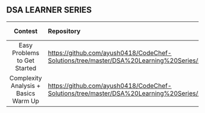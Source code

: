 ## DSA LEARNER SERIES

Contest  |  Repository  |  Contest Code
:-------:  |  :----------  |  :------------:
Easy Problems to Get Started | https://github.com/ayush0418/CodeChef-Solutions/tree/master/DSA%20Learning%20Series/Easy%20Problems%20to%20Get%20Started | CCSTART2
Complexity Analysis + Basics Warm Up  | https://github.com/ayush0418/CodeChef-Solutions/tree/master/DSA%20Learning%20Series/Easy%20Problems%20to%20Get%20Started | LRNDSA01 
